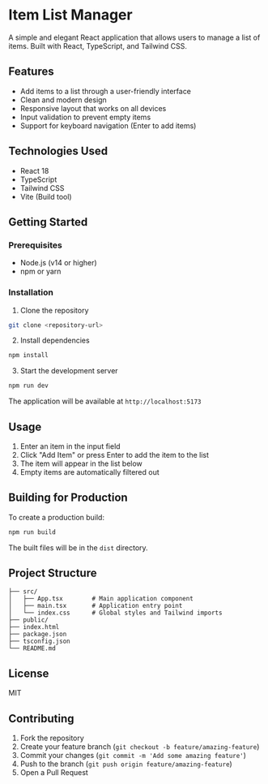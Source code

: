 # Item List Manager

A simple and elegant React application that allows users to manage a list of items. Built with React, TypeScript, and Tailwind CSS.

## Features

- Add items to a list through a user-friendly interface
- Clean and modern design
- Responsive layout that works on all devices
- Input validation to prevent empty items
- Support for keyboard navigation (Enter to add items)

## Technologies Used

- React 18
- TypeScript
- Tailwind CSS
- Vite (Build tool)

## Getting Started

### Prerequisites

- Node.js (v14 or higher)
- npm or yarn

### Installation

1. Clone the repository
```bash
git clone <repository-url>
```

2. Install dependencies
```bash
npm install
```

3. Start the development server
```bash
npm run dev
```

The application will be available at `http://localhost:5173`

## Usage

1. Enter an item in the input field
2. Click "Add Item" or press Enter to add the item to the list
3. The item will appear in the list below
4. Empty items are automatically filtered out

## Building for Production

To create a production build:

```bash
npm run build
```

The built files will be in the `dist` directory.

## Project Structure

```
├── src/
│   ├── App.tsx        # Main application component
│   ├── main.tsx       # Application entry point
│   └── index.css      # Global styles and Tailwind imports
├── public/
├── index.html
├── package.json
├── tsconfig.json
└── README.md
```

## License

MIT

## Contributing

1. Fork the repository
2. Create your feature branch (`git checkout -b feature/amazing-feature`)
3. Commit your changes (`git commit -m 'Add some amazing feature'`)
4. Push to the branch (`git push origin feature/amazing-feature`)
5. Open a Pull Request